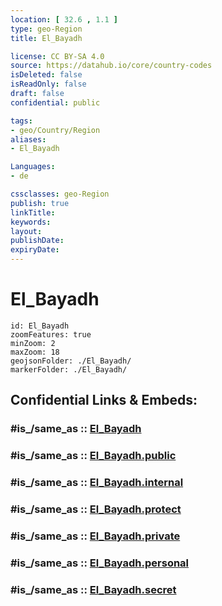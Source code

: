 ```yaml
---
location: [ 32.6 , 1.1 ] 
type: geo-Region
title: El_Bayadh

license: CC BY-SA 4.0
source: https://datahub.io/core/country-codes
isDeleted: false
isReadOnly: false
draft: false
confidential: public

tags:
- geo/Country/Region
aliases:
- El_Bayadh

Languages:
- de

cssclasses: geo-Region
publish: true
linkTitle: 
keywords: 
layout: 
publishDate: 
expiryDate: 
---
```


# El_Bayadh

```leaflet
id: El_Bayadh
zoomFeatures: true 
minZoom: 2 
maxZoom: 18
geojsonFolder: ./El_Bayadh/
markerFolder: ./El_Bayadh/
```


## Confidential Links & Embeds: 

### #is_/same_as :: [El_Bayadh](/_Standards/Earth/Continent/Africa/Africa~North/Algeria/provinces~Algeria/El_Bayadh.md) 

### #is_/same_as :: [El_Bayadh.public](/_public/Earth/Continent/Africa/Africa~North/Algeria/provinces~Algeria/El_Bayadh.public.md) 

### #is_/same_as :: [El_Bayadh.internal](/_internal/Earth/Continent/Africa/Africa~North/Algeria/provinces~Algeria/El_Bayadh.internal.md) 

### #is_/same_as :: [El_Bayadh.protect](/_protect/Earth/Continent/Africa/Africa~North/Algeria/provinces~Algeria/El_Bayadh.protect.md) 

### #is_/same_as :: [El_Bayadh.private](/_private/Earth/Continent/Africa/Africa~North/Algeria/provinces~Algeria/El_Bayadh.private.md) 

### #is_/same_as :: [El_Bayadh.personal](/_personal/Earth/Continent/Africa/Africa~North/Algeria/provinces~Algeria/El_Bayadh.personal.md) 

### #is_/same_as :: [El_Bayadh.secret](/_secret/Earth/Continent/Africa/Africa~North/Algeria/provinces~Algeria/El_Bayadh.secret.md)


